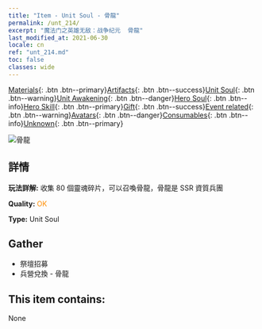 ```yaml
---
title: "Item - Unit Soul - 骨龍"
permalink: /unt_214/
excerpt: "魔法门之英雄无敌：战争纪元  骨龍"
last_modified_at: 2021-06-30
locale: cn
ref: "unt_214.md"
toc: false
classes: wide
---
```

 [Materials](/ItemsCN/){: .btn .btn--primary}[Artifacts](/ItemsCN/Artifacts/){: .btn .btn--success}[Unit Soul](/ItemsCN/UnitSoul/){: .btn .btn--warning}[Unit Awakening](/ItemsCN/UnitAwakening/){: .btn .btn--danger}[Hero Soul](/ItemsCN/HeroSoul/){: .btn .btn--info}[Hero Skill](/ItemsCN/HeroSkill/){: .btn .btn--primary}[Gift](/ItemsCN/Gift/){: .btn .btn--success}[Event related](/ItemsCN/Events/){: .btn .btn--warning}[Avatars](/ItemsCN/Avatars/){: .btn .btn--danger}[Consumables](/ItemsCN/Consumables/){: .btn .btn--info}[Unknown](/ItemsCN/Unknown/){: .btn .btn--primary}

 ![骨龍](/images/u/ti_gulong.jpg)

## 詳情
 **玩法詳解:** 收集 80 個靈魂碎片，可以召喚骨龍，骨龍是 SSR 資質兵團

 **Quality:** <span style="color: #FF8C00">OK</span>

 **Type:** Unit Soul

## Gather

*    祭壇招募 
*    兵營兌換 - 骨龍 

## This item contains:

  None

